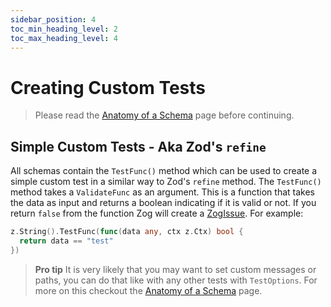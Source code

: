```yaml
---
sidebar_position: 4
toc_min_heading_level: 2
toc_max_heading_level: 4
---
```



# Creating Custom Tests

> Please read the [Anatomy of a Schema](/core-concepts/anatomy-of-schema) page before continuing.


## Simple Custom Tests - Aka Zod's `refine`
All schemas contain the `TestFunc()` method which can be used to create a simple custom test in a similar way to Zod's `refine` method. The `TestFunc()` method takes a `ValidateFunc` as an argument. This is a function that takes the data as input and returns a boolean indicating if it is valid or not. If you return `false` from the function Zog will create a [ZogIssue](/errors). For example:

```go
z.String().TestFunc(func(data any, ctx z.Ctx) bool {
  return data == "test"
})
```

> **Pro tip**
> It is very likely that you may want to set custom messages or paths, you can do that like with any other tests with `TestOptions`. For more on this checkout the [Anatomy of a Schema](/core-concepts/anatomy-of-schema#test-options) page.
